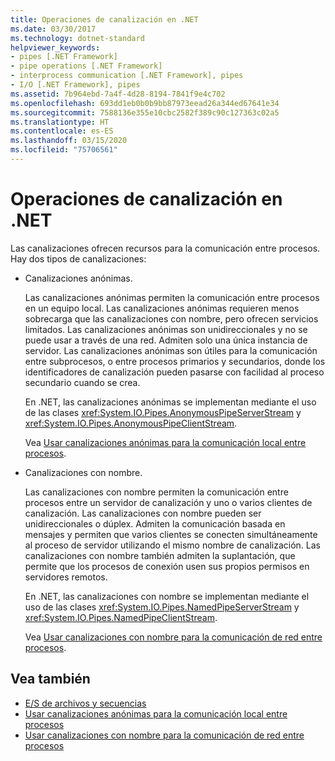 ```yaml
---
title: Operaciones de canalización en .NET
ms.date: 03/30/2017
ms.technology: dotnet-standard
helpviewer_keywords:
- pipes [.NET Framework]
- pipe operations [.NET Framework]
- interprocess communication [.NET Framework], pipes
- I/O [.NET Framework], pipes
ms.assetid: 7b964ebd-7a4f-4d28-8194-7841f9e4c702
ms.openlocfilehash: 693dd1eb0b0b9bb87973eead26a344ed67641e34
ms.sourcegitcommit: 7588136e355e10cbc2582f389c90c127363c02a5
ms.translationtype: HT
ms.contentlocale: es-ES
ms.lasthandoff: 03/15/2020
ms.locfileid: "75706561"
---
```

# <a name="pipe-operations-in-net"></a>Operaciones de canalización en .NET
Las canalizaciones ofrecen recursos para la comunicación entre procesos. Hay dos tipos de canalizaciones:  
  
- Canalizaciones anónimas.  
  
     Las canalizaciones anónimas permiten la comunicación entre procesos en un equipo local. Las canalizaciones anónimas requieren menos sobrecarga que las canalizaciones con nombre, pero ofrecen servicios limitados. Las canalizaciones anónimas son unidireccionales y no se puede usar a través de una red. Admiten solo una única instancia de servidor. Las canalizaciones anónimas son útiles para la comunicación entre subprocesos, o entre procesos primarios y secundarios, donde los identificadores de canalización pueden pasarse con facilidad al proceso secundario cuando se crea.  
  
     En .NET, las canalizaciones anónimas se implementan mediante el uso de las clases <xref:System.IO.Pipes.AnonymousPipeServerStream> y <xref:System.IO.Pipes.AnonymousPipeClientStream>.  
  
     Vea [Usar canalizaciones anónimas para la comunicación local entre procesos](../../../docs/standard/io/how-to-use-anonymous-pipes-for-local-interprocess-communication.md).  
  
- Canalizaciones con nombre.  
  
     Las canalizaciones con nombre permiten la comunicación entre procesos entre un servidor de canalización y uno o varios clientes de canalización. Las canalizaciones con nombre pueden ser unidireccionales o dúplex. Admiten la comunicación basada en mensajes y permiten que varios clientes se conecten simultáneamente al proceso de servidor utilizando el mismo nombre de canalización. Las canalizaciones con nombre también admiten la suplantación, que permite que los procesos de conexión usen sus propios permisos en servidores remotos.  
  
     En .NET, las canalizaciones con nombre se implementan mediante el uso de las clases <xref:System.IO.Pipes.NamedPipeServerStream> y <xref:System.IO.Pipes.NamedPipeClientStream>.  
  
     Vea [Usar canalizaciones con nombre para la comunicación de red entre procesos](../../../docs/standard/io/how-to-use-named-pipes-for-network-interprocess-communication.md).  
  
## <a name="see-also"></a>Vea también

- [E/S de archivos y secuencias](../../../docs/standard/io/index.md)
- [Usar canalizaciones anónimas para la comunicación local entre procesos](../../../docs/standard/io/how-to-use-anonymous-pipes-for-local-interprocess-communication.md)
- [Usar canalizaciones con nombre para la comunicación de red entre procesos](../../../docs/standard/io/how-to-use-named-pipes-for-network-interprocess-communication.md)
